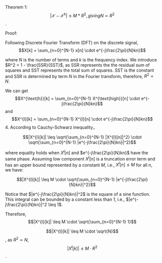 Theorem 1: $$|\mathcal{X}-\mathcal{X}^{\mathrm{h}}| \leq M* R^{2}, giving N \propto R^{2}$$.

Proof:

Following Discrete Fourier Transform (DFT) on the discrete signal,
$$X[k] = \sum_{n=0}^{N-1} x[n] \cdot e^{-j\frac{2\pi}{N}kn}$$

where $N$ is the number of terms and $k$ is the frequency index. We introduce 
$R^2 = 1 - \frac{SSR}{SST}$, as SSR represents the the residual sum of squares and SST represents the total sum of squares. SST is the constant and SSR 
is determined by term $N$ in the Fourier transform, therefore, $R^{2} \propto N$.

We can get   
$$X^{\text{h}}[k] = \sum_{n=0}^{N-1} X^{\text{high}}[n] \cdot e^{-j\frac{2\pi}{N}kn}$$ and 
$$X^{l}[k] = \sum_{n=0}^{N-1} X^{l}[n] \cdot e^{-j\frac{2\pi}{N}kn}$$
4. According to Cauchy-Schwarz inequality， 

$$|X^{l}[k]| \leq \sqrt{\sum_{n=0}^{N-1} |X^{l}[n]|^2} \cdot \sqrt{\sum_{n=0}^{N-1} |e^{-j\frac{2\pi}{N}kn}|^2}$$

where equality holds when $X^{l}[n]$ and $e^{-j\frac{2\pi}{N}kn}$ have the same phase.
Assuming low component $X^{l}[n]$ is a truncation error term and has an upper bound represented by a constant $M$, i.e., $X^{l}[n] \leq M$ for all $n$, we have:

$$|X^{l}[k]| \leq M \cdot \sqrt{\sum_{n=0}^{N-1} |e^{-j\frac{2\pi}{N}kn}|^2}$$

Notice that $|e^{-j\frac{2\pi}{N}kn}|^2$ is the square of a sine function. This integral can be bounded by a constant less than 1, i.e., $|e^{-j\frac{2\pi}{N}kn}|^2 \leq 1$.

Therefore, $$|X^{l}[k]| \leq M \cdot \sqrt{\sum_{n=0}^{N-1} 1}$$

$$|X^{l}[k]| \leq M \cdot \sqrt{N}$$, as $R^{2} \propto N$, $$|X^{l}[k]| \leq M \cdot R^{2}$$.
